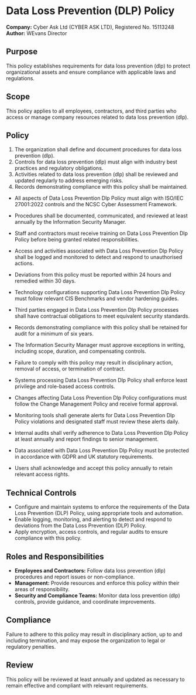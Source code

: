 # Data Loss Prevention (DLP) Policy

**Company:** Cyber Ask Ltd (CYBER ASK LTD), Registered No. 15113248  
**Author:** WEvans Director

## Purpose

This policy establishes requirements for data loss prevention (dlp) to protect organizational assets and ensure compliance with applicable laws and regulations.

## Scope

This policy applies to all employees, contractors, and third parties who access or manage company resources related to data loss prevention (dlp).

## Policy
1. The organization shall define and document procedures for data loss prevention (dlp).
2. Controls for data loss prevention (dlp) must align with industry best practices and regulatory obligations.
3. Activities related to data loss prevention (dlp) shall be reviewed and updated regularly to address emerging risks.
4. Records demonstrating compliance with this policy shall be maintained.

- All aspects of Data Loss Prevention Dlp Policy must align with ISO/IEC 27001:2022 controls and the NCSC Cyber Assessment Framework.
- Procedures shall be documented, communicated, and reviewed at least annually by the Information Security Manager.
- Staff and contractors must receive training on Data Loss Prevention Dlp Policy before being granted related responsibilities.
- Access and activities associated with Data Loss Prevention Dlp Policy shall be logged and monitored to detect and respond to unauthorised actions.
- Deviations from this policy must be reported within 24 hours and remedied within 30 days.
- Technology configurations supporting Data Loss Prevention Dlp Policy must follow relevant CIS Benchmarks and vendor hardening guides.
- Third parties engaged in Data Loss Prevention Dlp Policy processes shall have contractual obligations to meet equivalent security standards.
- Records demonstrating compliance with this policy shall be retained for audit for a minimum of six years.
- The Information Security Manager must approve exceptions in writing, including scope, duration, and compensating controls.
- Failure to comply with this policy may result in disciplinary action, removal of access, or termination of contract.

- Systems processing Data Loss Prevention Dlp Policy shall enforce least privilege and role-based access controls.
- Changes affecting Data Loss Prevention Dlp Policy configurations must follow the Change Management Policy and receive formal approval.
- Monitoring tools shall generate alerts for Data Loss Prevention Dlp Policy violations and designated staff must review these alerts daily.
- Internal audits shall verify adherence to Data Loss Prevention Dlp Policy at least annually and report findings to senior management.
- Data associated with Data Loss Prevention Dlp Policy must be protected in accordance with GDPR and UK statutory requirements.
- Users shall acknowledge and accept this policy annually to retain relevant access rights.

## Technical Controls

- Configure and maintain systems to enforce the requirements of the Data Loss Prevention (DLP) Policy, using appropriate tools and automation.
- Enable logging, monitoring, and alerting to detect and respond to deviations from the Data Loss Prevention (DLP) Policy.
- Apply encryption, access controls, and regular audits to ensure compliance with this policy.

## Roles and Responsibilities

- **Employees and Contractors:** Follow data loss prevention (dlp) procedures and report issues or non-compliance.
- **Management:** Provide resources and enforce this policy within their areas of responsibility.
- **Security and Compliance Teams:** Monitor data loss prevention (dlp) controls, provide guidance, and coordinate improvements.

## Compliance

Failure to adhere to this policy may result in disciplinary action, up to and including termination, and may expose the organization to legal or regulatory penalties.

## Review

This policy will be reviewed at least annually and updated as necessary to remain effective and compliant with relevant requirements.
